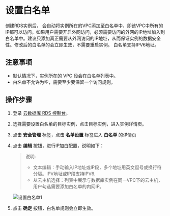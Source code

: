 # 设置白名单
创建RDS实例后， 会自动将实例所在的VPC添加至白名单中，即该VPC中所有的IP都可以访问。如果用户需要开启外网访问，必须需要访问的外网的IP地址加入到白名单中。建议只添加真正需要从外网访问的IP地址，从而保证实例的数据安全性。修改后的白名单的会立即生效，不需要重启实例。 白名单支持IPV6地址。

## 注意事项
* 默认情况下，实例所在的 VPC 段会在白名单列表中。
* 白名单不允许为空，需要至少要保留一个访问规则。

## 操作步骤
1. 登录 [云数据库 RDS 控制台](https://rds-console.jcloud.com/database)。
2. 选择需要设置白名单的目标实例，点击目标实例，进入实例详情页。
3. 点击 **安全管理** 标签，点击 **名单设置** 标签进入 **白名单** 的详情页
4. 点击 **编辑** 按钮，进行IP加白配置，说明如下：
   >说明:
   > * 文本编辑：手动输入IP地址或IP段，多个地址用英文逗号或换行符分隔。IPV地址或IP段支持IPV6.
   > * 从云主机选择：列表中展示与数据库实例在同一VPC下的云主机，用户勾选需要添加白名单的内网IP。
   
   ![设置白名单1](../../../../../image/RDS/Set-Whitelist-1.png)

5. 点击 **确定** 按钮，白名单规则会立即生效。
